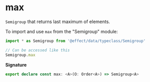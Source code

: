 # max

`Semigroup` that returns last maximum of elements.

To import and use `max` from the "Semigroup" module:

```ts
import * as Semigroup from '@effect/data/typeclass/Semigroup'

// Can be accessed like this
Semigroup.max
```

**Signature**

```ts
export declare const max: <A>(O: Order<A>) => Semigroup<A>
```
